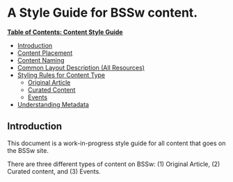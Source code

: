 # A Style Guide for BSSw content.

<!-- this is manual table of contents. We need a better way to write one. This is a good tool: https://ecotrust-canada.github.io/markdown-toc/) -->
**[Table of Contents: Content Style Guide](ContentStyleGuide.md)**
* [Introduction](#background)
* [Content Placement](StyleGuide/ContentPlacement.md)
* [Content Naming](StyleGuide/ContentNaming.md)
* [Common Layout Description (All Resources)](StyleGuide/CommonLayout.md) 
* [Styling Rules for Content Type](StyleGuide/StylingContentOverview.md)
    + [Original Article](StyleGuide/StylingOriginalArticle.md)
    + [Curated Content](StyleGuide/StylingCuratedContent.md)
    + [Events](StyleGuide/StylingEvents.md)
 * [Understanding Metadata](StyleGuide/Metadata.md)

## Introduction

This document is a work-in-progress style guide for all content that goes on the BSSw site. 

There are three different types of content on BSSw: (1) Original Article, (2) Curated content, and (3) Events. 
